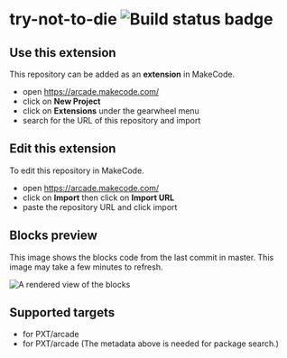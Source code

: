 # try-not-to-die ![Build status badge](https://github.com/wadesparky/try-not-to-die/workflows/MakeCode/badge.svg)



## Use this extension

This repository can be added as an **extension** in MakeCode.

* open https://arcade.makecode.com/
* click on **New Project**
* click on **Extensions** under the gearwheel menu
* search for the URL of this repository and import

## Edit this extension

To edit this repository in MakeCode.

* open https://arcade.makecode.com/
* click on **Import** then click on **Import URL**
* paste the repository URL and click import

## Blocks preview

This image shows the blocks code from the last commit in master.
This image may take a few minutes to refresh.

![A rendered view of the blocks](https://github.com/wadesparky/try-not-to-die/raw/master/.makecode/blocks.png)

## Supported targets

* for PXT/arcade
* for PXT/arcade
(The metadata above is needed for package search.)

